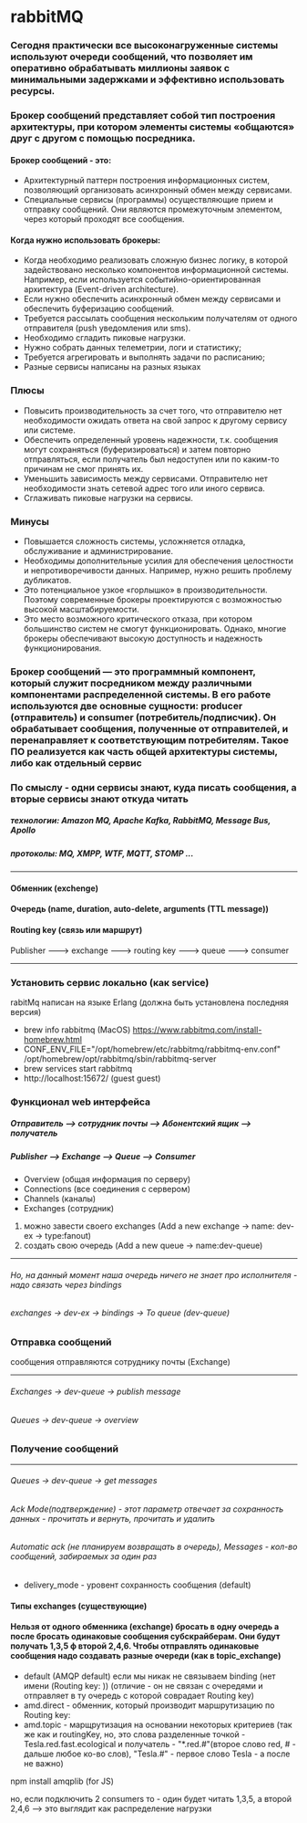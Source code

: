 # rabbitMQ

### Сегодня практически все высоконагруженные системы используют очереди сообщений, что позволяет им оперативно обрабатывать миллионы заявок с минимальными задержками и эффективно использовать ресурсы.

### Брокер сообщений представляет собой тип построения архитектуры, при котором элементы системы «общаются» друг с другом с помощью посредника.

#### Брокер сообщений - это:

- Архитектурный паттерн построения информационных систем, позволяющий организовать асинхронный обмен между сервисами.
- Специальные сервисы (программы) осуществляющие прием и отправку сообщений. Они являются промежуточным элементом, через который проходят все сообщения.

#### Когда нужно использовать брокеры:

- Когда необходимо реализовать сложную бизнес логику, в которой задействовано несколько компонентов информационной системы. Например, если используется событийно-ориентированная архитектура (Event-driven architecture).
- Если нужно обеспечить асинхронный обмен между сервисами и обеспечить буферизацию сообщений.
- Требуется рассылать сообщения нескольким получателям от одного отправителя (push уведомления или sms).
- Необходимо сгладить пиковые нагрузки.
- Нужно собрать данных телеметрии, логи и статистику;
- Требуется агрегировать и выполнять задачи по расписанию;
- Разные сервисы написаны на разных языках

### Плюсы

- Повысить производительность за счет того, что отправителю нет необходимости ожидать ответа на свой запрос к другому сервису или системе.
- Обеспечить определенный уровень надежности, т.к. сообщения могут сохраняться (буферизироваться) и затем повторно отправляться, если получатель был недоступен или по каким-то причинам не смог принять их.
- Уменьшить зависимость между сервисами. Отправителю нет необходимости знать сетевой адрес того или иного сервиса.
- Сглаживать пиковые нагрузки на сервисы.

### Минусы

- Повышается сложность системы, усложняется отладка, обслуживание и администрирование.
- Необходимы дополнительные усилия для обеспечения целостности и непротиворечивости данных. Например, нужно решить проблему дубликатов.
- Это потенциальное узкое «горлышко» в производительности. Поэтому современные брокеры проектируются с возможностью высокой масштабируемости.
- Это место возможного критического отказа, при котором большинство систем не смогут функционировать. Однако, многие брокеры обеспечивают высокую доступность и надежность функционирования.

### Брокер сообщений — это программный компонент, который служит посредником между различными компонентами распределенной системы. В его работе используются две основные сущности: producer (отправитель) и consumer (потребитель/подписчик). Он обрабатывает сообщения, полученные от отправителей, и перенаправляет к соответствующим потребителям. Такое ПО реализуется как часть общей архитектуры системы, либо как отдельный сервис

### По смыслу - одни сервисы знают, куда писать сообщения, а вторые сервисы знают откуда читать

##### технологии: Amazon MQ, Apache Kafka, RabbitMQ, Message Bus, Apollo

##### протоколы: MQ, XMPP, WTF, MQTT, STOMP ...

---

#### Обменник (exchenge)

#### Очередь (name, duration, auto-delete, arguments (TTL message))

#### Routing key (связь или маршрут)

Publisher ---> exchange ---> routing key ---> queue ---> consumer

---

### Установить сервис локально (как service)

rabitMq написан на языке Erlang (должна быть установлена последняя версия)

- brew info rabbitmq (MacOS)  https://www.rabbitmq.com/install-homebrew.html
- CONF_ENV_FILE="/opt/homebrew/etc/rabbitmq/rabbitmq-env.conf" /opt/homebrew/opt/rabbitmq/sbin/rabbitmq-server
- brew services start rabbitmq
- http://localhost:15672/ (guest guest)

### Функционал web интерфейса

##### Отправитель --> сотрудник почты --> Абонентский ящик --> получатель

##### Publisher   --> Exchange        --> Queue            --> Consumer

- Overview (общая информация по серверу)
- Connections (все соединения с сервером)
- Channels  (каналы)
- Exchanges (сотрудник)

1. можно завести своего exchanges (Add a new exchange -> name: dev-ex -> type:fanout)
2. создать свою очередь (Add a new queue -> name:dev-queue)

---

###### Но, на данный момент наша очередь ничего не знает про исполнителя - надо связать через bindings

###### exchanges -> dev-ex -> bindings -> To queue (dev-queue)

### Отправка сообщений

сообщения отправляются сотруднику почты (Exchange)

---

###### Exchanges -> dev-queue -> publish message

###### Queues -> dev-queue -> overview

### Получение сообщений

---

###### Queues -> dev-queue -> get messages

###### Ack Mode(подтверждение) - этот параметр отвечает за сохранность данных - прочитать и вернуть, прочитать и удалить

###### Automatic ack (не планируем возвращать в очередь), Messages - кол-во сообщений, забираемых за один раз

- delivery_mode - уровент сохранность сообщения (default)

#### Типы exchanges (существующие)

#### Нельзя от одного обменника (exchange) бросать в одну очередь а после бросать одинаковые сообщения субскрайберам. Они будут получать 1,3,5 ф второй 2,4,6. Чтобы отправлять одинаковые сообщения надо создавать разные очереди (как в topic_exchange)
- default (AMQP default) если мы никак не связываем binding (нет имени (Routing key: )) (отличие - он не связан с очередями и отправляет в ту очередь с которой соврадает Routing key)
- amd.direct - обменник, который производит маршрутизацию по Routing key:
- amd.topic - марщрутизация на основании некоторых критериев (так же как и routingKey, но, это слова разделенные точкой - Tesla.red.fast.ecological и получатель - "*.red.#"(второе слово red, # - дальше любое ко-во слов), "Tesla.#" - первое слово Tesla - а после не важно)

npm install amqplib (for JS)

но, если подключить 2 consumers то - один будет читать 1,3,5, а второй 2,4,6 --> это выглядит как распределение нагрузки
